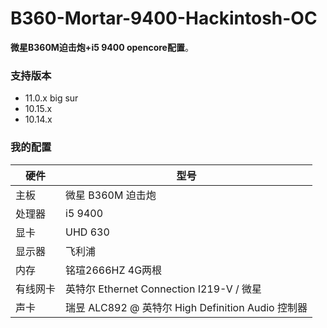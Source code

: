 # B360-Mortar-9400-Hackintosh-OC

**微星B360M迫击炮+i5 9400 opencore配置**。

### 支持版本

- 11.0.x big sur
- 10.15.x
- 10.14.x



### 我的配置

| 硬件          | 型号                                              |
| ------------- | ------------------------------------------------- |
| 主板          | 微星 B360M 迫击炮                                 |
| 处理器        | i5 9400                                         |
| 显卡          | UHD 630                      |
| 显示器        | 飞利浦                                            |
| 内存          | 铭瑄2666HZ 4G两根                                 |
| 有线网卡      | 英特尔 Ethernet Connection I219-V / 微星          |
| 声卡          | 瑞昱 ALC892 @ 英特尔 High Definition Audio 控制器 |


